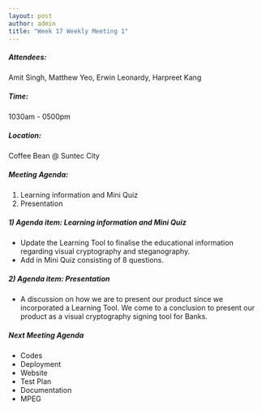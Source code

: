 ```yaml
---
layout: post
author: admin
title: "Week 17 Weekly Meeting 1"
---
```


##### Attendees:
Amit Singh, Matthew Yeo, Erwin Leonardy, Harpreet Kang

##### Time:
1030am - 0500pm

##### Location: 
Coffee Bean @ Suntec City

##### Meeting Agenda:
1. Learning information and Mini Quiz
2. Presentation


##### 1) Agenda item: Learning information and Mini Quiz
- Update the Learning Tool to finalise the educational information regarding visual cryptography and steganography.
- Add in Mini Quiz consisting of 8 questions.

##### 2) Agenda item: Presentation
- A discussion on how we are to present our product since we incorporated a Learning Tool. We come to a conclusion to present our product as a visual cryptography signing tool for Banks.


##### Next Meeting Agenda
- Codes
- Deployment
- Website
- Test Plan
- Documentation
- MPEG

